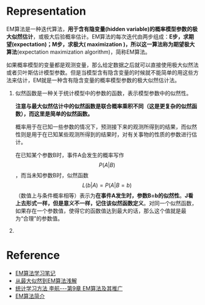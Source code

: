 # Representation
EM算法是一种迭代算法，**用于含有隐变量(hidden variable)的概率模型参数的极大似然估计**，或极大后验概率估计。EM算法的每次迭代由两步组成：**E步，求期望(expectation)；M步，求极大( maximization )，所以这一算法称为期望极大算法**(expectation maximization algorithm)，简称EM算法。 

如果概率模型的变量都是观测变量，那么给定数据之后就可以直接使用极大似然法或者贝叶斯估计模型参数。但是当模型含有隐含变量的时候就不能简单的用这些方法来估计，EM就是一种含有隐含变量的概率模型参数的极大似然估计法。

1. 似然函数是一种关于统计模型中的参数的函数，表示模型参数中的似然性。

    **注意与最大似然估计中的似然函数是联合概率乘积不同（这是更复杂的似然函数），而这里是简单的似然函数。**

    概率用于在已知一些参数的情况下，预测接下来的观测所得到的结果，而似然性则是用于在已知某些观测所得到的结果时，对有关事物的性质的参数进行估计。

    在已知某个参数B时，事件A会发生的概率写作$$P(A|B)$$，而当未知参数B时，似然函数$$L(b|A)=P(A|B=b)$$（数值上与条件概率相等）表示为**在事件A发生时，参数B=b的似然性**。**J看上去形式一样，但是意义不一样，记住该似然函数定义**。对同一个似然函数，如果存在一个参数值，使得它的函数值达到最大的话，那么这个值就是最为“合理”的参数值。

2. 

# Reference
- [EM算法学习笔记](http://blog.csdn.net/mytestmy/article/details/38778147)
- [从最大似然到EM算法浅解](http://blog.csdn.net/zouxy09/article/details/8537620)
- [统计学习方法 李航---第9章 EM算法及其推广](http://blog.csdn.net/demon7639/article/details/51011424)
- [EM算法简介](https://ask.julyedu.com/article/73)
